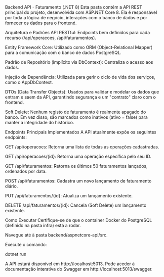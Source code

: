 Backend API - Faturamento (.NET 8)
Esta pasta contém a API REST principal do projeto, desenvolvida com ASP.NET Core 8. Ela é responsável por toda a lógica de negócio, interações com o banco de dados e por fornecer os dados para o frontend.

Arquitetura e Padrões
API RESTful: Endpoints bem definidos para cada recurso (/api/operacoes, /api/faturamentos).

Entity Framework Core: Utilizado como ORM (Object-Relational Mapper) para a comunicação com o banco de dados PostgreSQL.

Padrão de Repositório (implícito via DbContext): Centraliza o acesso aos dados.

Injeção de Dependência: Utilizada para gerir o ciclo de vida dos serviços, como o AppDbContext.

DTOs (Data Transfer Objects): Usados para validar e modelar os dados que entram e saem da API, garantindo segurança e um "contrato" claro com o frontend.

Soft Delete: Nenhum registo de faturamento é realmente apagado do banco. Em vez disso, são marcados como inativos (ativo = false) para manter a integridade do histórico.

Endpoints Principais Implementados
A API atualmente expõe os seguintes endpoints:

GET /api/operacoes: Retorna uma lista de todas as operações cadastradas.

GET /api/operacoes/{id}: Retorna uma operação específica pelo seu ID.

GET /api/faturamentos: Retorna os últimos 50 faturamentos lançados, ordenados por data.

POST /api/faturamentos: Cadastra um novo lançamento de faturamento diário.

PUT /api/faturamentos/{id}: Atualiza um lançamento existente.

DELETE /api/faturamentos/{id}: Cancela (Soft Delete) um lançamento existente.

Como Executar
Certifique-se de que o container Docker do PostgreSQL (definido na pasta infra) está a rodar.

Navegue até à pasta backend/aspnetcore-api/src.

Execute o comando:

dotnet run

A API estará disponível em http://localhost:5013. Pode aceder à documentação interativa do Swagger em http://localhost:5013/swagger.